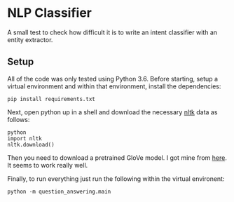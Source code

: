 # NLP Classifier

A small test to check how difficult it is to write an intent classifier with an entity extractor.

## Setup

All of the code was only tested using Python 3.6.
Before starting, setup a virtual environment and within that environment, install the dependencies:

```
pip install requirements.txt
```

Next, open python up in a shell and download the necessary [nltk](http://www.nltk.org/) data as follows:
```
python
import nltk
nltk.download()
```

Then you need to download a pretrained GloVe model. I got mine from [here](https://nlp.stanford.edu/projects/glove/).
It seems to work really well.

Finally, to run everything just run the following within the virtual environent:
```
python -m question_answering.main
```
